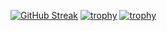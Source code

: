[![GitHub Streak](http://github-readme-streak-stats.herokuapp.com?user=vanling&theme=dark)](https://git.io/streak-stats)
[![trophy](https://github-profile-trophy.vercel.app/?username=vanling&theme=onedark)](https://github.com/ryo-ma/github-profile-trophy)
[![trophy](https://pagespeed-insights.herokuapp.com/?url=https://smit.net&theme=dark)](https://github.com/ryo-ma/github-profile-trophy)


